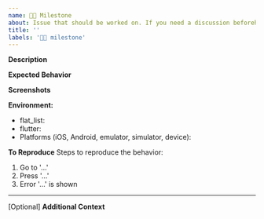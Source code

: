 ```yaml
---
name: 🏃🏿 Milestone
about: Issue that should be worked on. If you need a discussion beforehand, please use [discussions board](https://github.com/hyochan/flat_list/discussions) instead.
title: ''
labels: '🏃🏿 milestone'
---
```


**Description**

<!-- A brief description of the issue. -->

**Expected Behavior**

<!-- A brief description of what you expected to happen. -->

**Screenshots**

<!-- Add screenshots, if applicable, to help explain your problem. -->

**Environment:**

- flat_list:
- flutter:
- Platforms (iOS, Android, emulator, simulator, device):

**To Reproduce**
Steps to reproduce the behavior:

1. Go to '...'
2. Press '...'
3. Error '...' is shown

---

[Optional] **Additional Context**

<!-- Add any other context about the problem here. -->
